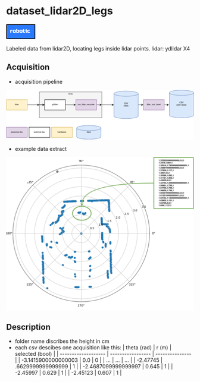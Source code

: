 # dataset_lidar2D_legs 

![tag:category:robotic](https://raw.githubusercontent.com/PouceHeure/markdown_tags/v1.0/tags/category/robotic/robotic_blue.png)

Labeled data from lidar2D, locating legs inside lidar points. 
lidar: ydlidar X4

## Acquisition 

- acquisition pipeline 

![dataset_lidar2D_legs-pipeline](.doc/dataset_lidar2D_legs-pipeline.png)

- example data extract  

![dataset_lidar2D_legs-example](.doc/dataset_lidar2D_legs-example.png)

## Description

- folder name discribes the height in cm 
- each csv descibes one acquisition like this: 
    | theta (rad)         | r (m)             | selected (bool) |
    | ------------------- | ----------------- | --------------- |
    | -3.1415900000000003 | 0.0               | 0               |
    | ...                 | ...               | ...             |
    | -2.47745            | .6629999999999999 | 1               |
    | -2.4687099999999997 | 0.645             | 1               |
    | -2.45997            | 0.629             | 1               |
    | -2.45123            | 0.607             | 1               |

